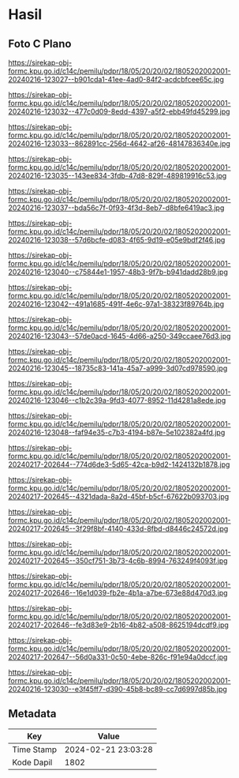 # Hasil

## Foto C Plano

https://sirekap-obj-formc.kpu.go.id/c14c/pemilu/pdpr/18/05/20/20/02/1805202002001-20240216-123027--b901cda1-41ee-4ad0-84f2-acdcbfcee65c.jpg

https://sirekap-obj-formc.kpu.go.id/c14c/pemilu/pdpr/18/05/20/20/02/1805202002001-20240216-123032--477c0d09-8edd-4397-a5f2-ebb49fd45299.jpg

https://sirekap-obj-formc.kpu.go.id/c14c/pemilu/pdpr/18/05/20/20/02/1805202002001-20240216-123033--862891cc-256d-4642-af26-48147836340e.jpg

https://sirekap-obj-formc.kpu.go.id/c14c/pemilu/pdpr/18/05/20/20/02/1805202002001-20240216-123035--143ee834-3fdb-47d8-829f-489819916c53.jpg

https://sirekap-obj-formc.kpu.go.id/c14c/pemilu/pdpr/18/05/20/20/02/1805202002001-20240216-123037--bda56c7f-0f93-4f3d-8eb7-d8bfe6419ac3.jpg

https://sirekap-obj-formc.kpu.go.id/c14c/pemilu/pdpr/18/05/20/20/02/1805202002001-20240216-123038--57d6bcfe-d083-4f65-9d19-e05e9bdf2f46.jpg

https://sirekap-obj-formc.kpu.go.id/c14c/pemilu/pdpr/18/05/20/20/02/1805202002001-20240216-123040--c75844e1-1957-48b3-9f7b-b941dadd28b9.jpg

https://sirekap-obj-formc.kpu.go.id/c14c/pemilu/pdpr/18/05/20/20/02/1805202002001-20240216-123042--491a1685-491f-4e6c-97a1-38323f89764b.jpg

https://sirekap-obj-formc.kpu.go.id/c14c/pemilu/pdpr/18/05/20/20/02/1805202002001-20240216-123043--57de0acd-1645-4d66-a250-349ccaee76d3.jpg

https://sirekap-obj-formc.kpu.go.id/c14c/pemilu/pdpr/18/05/20/20/02/1805202002001-20240216-123045--18735c83-141a-45a7-a999-3d07cd978590.jpg

https://sirekap-obj-formc.kpu.go.id/c14c/pemilu/pdpr/18/05/20/20/02/1805202002001-20240216-123046--c1b2c39a-9fd3-4077-8952-11d4281a8ede.jpg

https://sirekap-obj-formc.kpu.go.id/c14c/pemilu/pdpr/18/05/20/20/02/1805202002001-20240216-123048--faf94e35-c7b3-4194-b87e-5e102382a4fd.jpg

https://sirekap-obj-formc.kpu.go.id/c14c/pemilu/pdpr/18/05/20/20/02/1805202002001-20240217-202644--774d6de3-5d65-42ca-b9d2-1424132b1878.jpg

https://sirekap-obj-formc.kpu.go.id/c14c/pemilu/pdpr/18/05/20/20/02/1805202002001-20240217-202645--4321dada-8a2d-45bf-b5cf-67622b093703.jpg

https://sirekap-obj-formc.kpu.go.id/c14c/pemilu/pdpr/18/05/20/20/02/1805202002001-20240217-202645--3f29f8bf-4140-433d-8fbd-d8446c24572d.jpg

https://sirekap-obj-formc.kpu.go.id/c14c/pemilu/pdpr/18/05/20/20/02/1805202002001-20240217-202645--350cf751-3b73-4c6b-8994-763249f4093f.jpg

https://sirekap-obj-formc.kpu.go.id/c14c/pemilu/pdpr/18/05/20/20/02/1805202002001-20240217-202646--16e1d039-fb2e-4b1a-a7be-673e88d470d3.jpg

https://sirekap-obj-formc.kpu.go.id/c14c/pemilu/pdpr/18/05/20/20/02/1805202002001-20240217-202646--fe3d83e9-2b16-4b82-a508-8625194dcdf9.jpg

https://sirekap-obj-formc.kpu.go.id/c14c/pemilu/pdpr/18/05/20/20/02/1805202002001-20240217-202647--56d0a331-0c50-4ebe-826c-f91e94a0dccf.jpg

https://sirekap-obj-formc.kpu.go.id/c14c/pemilu/pdpr/18/05/20/20/02/1805202002001-20240216-123030--e3f45ff7-d390-45b8-bc89-cc7d6997d85b.jpg


## Metadata

| Key        | Value               |
| ---------- | ------------------- |
| Time Stamp | 2024-02-21 23:03:28 |
| Kode Dapil | 1802                |




